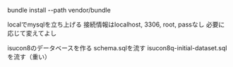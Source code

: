 bundle install --path vendor/bundle

localでmysqlを立ち上げる
接続情報はlocalhost, 3306, root, passなし
必要に応じて変えてよし

isucon8のデータベースを作る
schema.sqlを流す
isucon8q-initial-dataset.sqlを流す（重い）